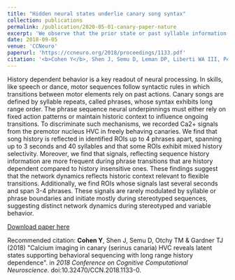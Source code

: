```yaml
---
title: "Hidden neural states underlie canary song syntax"
collection: publications
permalink: /publication/2020-05-01-canary-paper-nature
excerpt: 'We observe that the prior state or past syllable information is revealed in calcium activity during a fixed sequence of four canary phrases – showing that Ca2+ signals do not just reflect the current state or current transition. These properties, as well as the existence of neurons with calcium activity, locked to the same phrase type in a subset of phrase sequence histories, may be a signature of new forms of phrase-level hidden states in HVC that, with further investigation, will allow us to refine models of syntax control for species that sing complex songs.'
date: 2018-09-05
venue: 'CCNeuro'
paperurl: 'https://ccneuro.org/2018/proceedings/1133.pdf'
citation: '<b>Cohen Y</b>, Shen J, Semu D, Leman DP, Liberti WA III, Perkins N, and Gardner TJ (2020). &quot;Hidden neural states underlie canary song syntax.&quot; <i>Nature</i> 582, 539–544.'
---
```

History dependent behavior is a key readout of neural processing. In skills, like speech or dance, motor sequences follow syntactic rules in which transitions between motor elements rely on past actions. Canary songs are defined by syllable repeats, called phrases, whose syntax exhibits long range order. The phrase sequence neural underpinnings must either rely on fixed action patterns or maintain historic context to influence ongoing transitions. 
To discriminate such mechanisms, we recorded Ca2+ signals from the premotor
nucleus HVC in freely behaving canaries. We find that song history is reflected in identified ROIs up to 4 phrases apart, spanning up to 3 seconds and 40 syllables and that some ROIs exhibit mixed history selectivity. Moreover, we find that signals, reflecting sequence history information are more frequent during phrase transitions that are history dependent compared
to history insensitive ones. These findings suggest that the network dynamics reflects historic context relevant to flexible transitions. Additionally, we find ROIs whose signals last several seconds and span 3-4 phrases. These signals are rarely modulated by syllable or phrase boundaries and initiate mostly during stereotyped sequences, suggesting distinct network dynamics during stereotyped and variable behavior.     

[Download paper here](https://ccneuro.org/2018/proceedings/1133.pdf)

Recommended citation: <b>Cohen Y</b>, Shen J, Semu D, Otchy TM & Gardner TJ (2018) &quot;Calcium imaging in canary (serinus canaria) HVC reveals latent states supporting behavioral sequencing with long range history dependence&quot;. in <i>2018 Conference on Cognitive Computational Neuroscience</i>. doi:10.32470/CCN.2018.1133-0.
